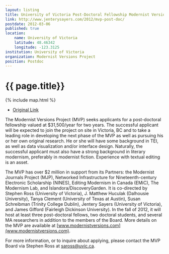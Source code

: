 ```yaml
---
layout: listing
title: University of Victoria Post-Doctoral Fellowship Modernist Versions Project (MVP)
link: http://www.jenterysayers.com/2012/mvp-post-doc/
postdate: 2012-03-06
published: true
location:
    name: University of Victoria
    latitude: 48.46342
    longitude: -123.3125
institution: University of Victoria
organization: Modernist Versions Project
position: Postdoc
---
```


# {{ page.title}}

{% include map.html %}


*  [Original Link](http://www.jenterysayers.com/2012/mvp-post-doc/)

The Modernist Versions Project (MVP) seeks applicants for a post-doctoral fellowship valued at $31,500/year for two years. The successful applicant will be expected to join the project on site in Victoria, BC and to take a leading role in developing the next phase of the MVP as well as pursuing his or her own original research. He or she will have some background in TEI, as well as data visualization and/or interface design. Naturally, the successful applicant must also have a strong background in literary modernism, preferably in modernist fiction. Experience with textual editing is an asset.

The MVP has over $2 million in support from its Partners: the Modernist Journals Project (MJP), Networked Infrastructure for Nineteenth-century Electronic Scholarship (NINES), Editing Modernism in Canada (EMiC), The Modernism Lab, and Islandora/DiscoveryGarden. It is co-directed by Stephen Ross (University of Victoria), J. Matthew Huculak (Dalhousie University), Tanya Clement (University of Texas at Austin), Susan Schreibman (Trinity College Dublin), Jentery Sayers (University of Victoria), and James Gifford (Fairleigh Dickinson University). In the fall of 2012, it will host at least three post-doctoral fellows, two doctoral students, and several MA researchers in addition to the members of the Board. More details on the MVP are available at [www.modernistversions.com](www.modernistversions.com).

For more information, or to inquire about applying, please contact the MVP Board via Stephen Ross at saross@uvic.ca.